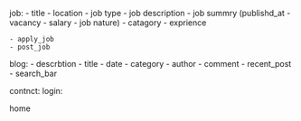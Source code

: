 job: 
    - title
    - location 
    - job type 
    - job description 
    - job summry (publishd_at - vacancy - salary - job nature) 
    - catagory 
    - exprience

    - apply_job
    - post_job

blog: 
    - descrbtion 
    - title 
    - date 
    - category 
    - author 
    - comment 
    - recent_post 
    - search_bar

contnct:
login:


home
